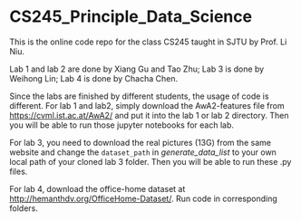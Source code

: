 # CS245_Principle_Data_Science
This is the online code repo for the class CS245 taught in SJTU by Prof. Li Niu. 

Lab 1 and lab 2 are done by Xiang Gu and Tao Zhu;
Lab 3 is done by Weihong Lin;
Lab 4 is done by Chacha Chen.

Since the labs are finished by different students, the usage of code is different.
For lab 1 and lab2, simply download the AwA2-features file from https://cvml.ist.ac.at/AwA2/ and put it into the lab 1 or lab 2 directory. Then you will be able to run those jupyter notebooks for each lab.

For lab 3, you need to download the real pictures (13G) from the same website and change the `dataset_path` in *generate_data_list* to your own local path of your cloned lab 3 folder. Then you will be able to run these .py files.


For lab 4, download the office-home dataset at http://hemanthdv.org/OfficeHome-Dataset/. Run code in corresponding folders.
